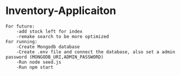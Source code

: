 # Inventory-Applicaiton
    For future:
        -add stock left for index
        -remake search to be more optimized 
    For running:
        -Create Mongodb database
        -Create .env file and connect the database, also set a admin password (MONGODB_URI,ADMIN_PASSWORD)
        -Run node seed.js
        -Run npm start

